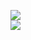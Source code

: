[![](https://img.shields.io/badge/Made%20With-Github%20Spray-lightgrey.svg?style=for-the-badge&logo=github)](https://github.com/Annihil/github-spray#3291)  
[![](https://i.imgur.com/2DrTn0Z.gif)](https://github.com/Annihil/github-spray)